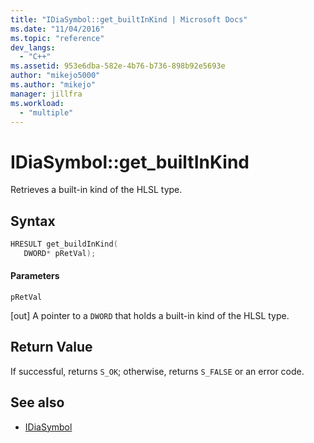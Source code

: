 ```yaml
---
title: "IDiaSymbol::get_builtInKind | Microsoft Docs"
ms.date: "11/04/2016"
ms.topic: "reference"
dev_langs:
  - "C++"
ms.assetid: 953e6dba-582e-4b76-b736-898b92e5693e
author: "mikejo5000"
ms.author: "mikejo"
manager: jillfra
ms.workload:
  - "multiple"
---
```

# IDiaSymbol::get_builtInKind
Retrieves a built-in kind of the HLSL type.

## Syntax

```C++
HRESULT get_buildInKind(
   DWORD* pRetVal);
```

#### Parameters
 `pRetVal`

[out] A pointer to a `DWORD` that holds a built-in kind of the HLSL type.

## Return Value
 If successful, returns `S_OK`; otherwise, returns `S_FALSE` or an error code.

## See also
- [IDiaSymbol](../../debugger/debug-interface-access/idiasymbol.md)